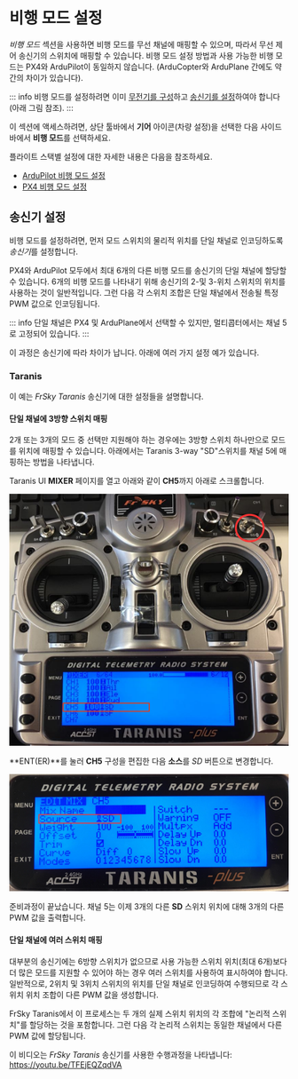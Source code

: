 # 비행 모드 설정

_비행 모드_ 섹션을 사용하면 비행 모드를 무선 채널에 매핑할 수 있으며, 따라서 무선 제어 송신기의 스위치에 매핑할 수 있습니다. 비행 모드 설정 방법과 사용 가능한 비행 모드는 PX4와 ArduPilot이 동일하지 않습니다. (ArduCopter와 ArduPlane 간에도 약간의 차이가 있습니다).

::: info
비행 모드를 설정하려면 이미 [무전기를 구성](../SetupView/Radio.md)하고 [송신기를 설정](#transmitter-setup)하여야 합니다(아래 그림 참조).
:::

이 섹션에 액세스하려면, 상단 툴바에서 **기어** 아이콘(차량 설정)을 선택한 다음 사이드바에서 **비행 모드**를 선택하세요.

플라이트 스택별 설정에 대한 자세한 내용은 다음을 참조하세요.

- [ArduPilot 비행 모드 설정](../SetupView/flight_modes_ardupilot.md)
- [PX4 비행 모드 설정](../SetupView/flight_modes_px4.md)

## 송신기 설정

비행 모드를 설정하려면, 먼저 모드 스위치의 물리적 위치를 단일 채널로 인코딩하도록 *송신기*를 설정합니다.

PX4와 ArduPilot 모두에서 최대 6개의 다른 비행 모드를 송신기의 단일 채널에 할당할 수 있습니다. 6개의 비행 모드를 나타내기 위해 송신기의 2-및 3-위치 스위치의 위치를 사용하는 것이 일반적입니다. 그런 다음 각 스위치 조합은 단일 채널에서 전송될 특정 PWM 값으로 인코딩됩니다.

::: info
단일 채널은 PX4 및 ArduPlane에서 선택할 수 있지만, 멀티콥터에서는 채널 5로 고정되어 있습니다.
:::

이 과정은 송신기에 따라 차이가 납니다. 아래에 여러 가지 설정 예가 있습니다.

### Taranis

이 예는 _FrSky Taranis_ 송신기에 대한 설정들을 설명합니다.

#### 단일 채널에 3방향 스위치 매핑

2개 또는 3개의 모드 중 선택만 지원해야 하는 경우에는 3방향 스위치 하나만으로 모드를 위치에 매핑할 수 있습니다. 아래에서는 Taranis 3-way "SD"스위치를 채널 5에 매핑하는 방법을 나타냅니다.

Taranis UI **MIXER** 페이지를 열고 아래와 같이 **CH5**까지 아래로 스크롤합니다.

![Taranis - 전환 채널 매핑](../../../assets/setup/flight_modes/taranis_single_channel_mode_selection_1.png)

**ENT(ER)**를 눌러 **CH5** 구성을 편집한 다음 **소스**를 _SD_ 버튼으로 변경합니다.

![Taranis - 채널 설정](../../../assets/setup/flight_modes/taranis_single_channel_mode_selection_2.png)

준비과정이 끝났습니다. 채널 5는 이제 3개의 다른 **SD** 스위치 위치에 대해 3개의 다른 PWM 값을 출력합니다.

#### 단일 채널에 여러 스위치 매핑

대부분의 송신기에는 6방향 스위치가 없으므로 사용 가능한 스위치 위치(최대 6개)보다 더 많은 모드를 지원할 수 있어야 하는 경우 여러 스위치를 사용하여 표시하여야 합니다. 일반적으로, 2위치 및 3위치 스위치의 위치를 단일 채널로 인코딩하여 수행되므로 각 스위치 위치 조합이 다른 PWM 값을 생성합니다.

FrSky Taranis에서 이 프로세스는 두 개의 실제 스위치 위치의 각 조합에 "논리적 스위치"를 할당하는 것을 포함합니다. 그런 다음 각 논리적 스위치는 동일한 채널에서 다른 PWM 값에 할당됩니다.

이 비디오는 _FrSky Taranis_ 송신기를 사용한 수행과정을 나타냅니다: https://youtu.be/TFEjEQZqdVA

<!-- @[youtube](https://youtu.be/BNzeVGD8IZI?t=427) - video showing how to set the QGC side - at about 7mins and 3 secs -->
